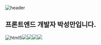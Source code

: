 ![header](https://capsule-render.vercel.app/api?type=waving&color=auto&height=100&section=header&text=Sungman's%20Git&fontSize=40&fontAlign=80&stroke=000000)

## 프론트엔드 개발자 박성만입니다.

<img src="https://img.shields.io/badge/HTML5-orange?logo=HTML5&logoColor=white" alt='html5' /><img src="https://img.shields.io/badge/CSS3-blue?logo=CSS3&logoColor=white" /><img src="https://img.shields.io/badge/Javascript-yellow?logo=javascript&logoColor=white" /><img src="https://img.shields.io/badge/React-skyblue?logo=react&logoColor=white" /><img src="https://img.shields.io/badge/Node.js-darkgreen?logo=node.js&logoColor=white" />
